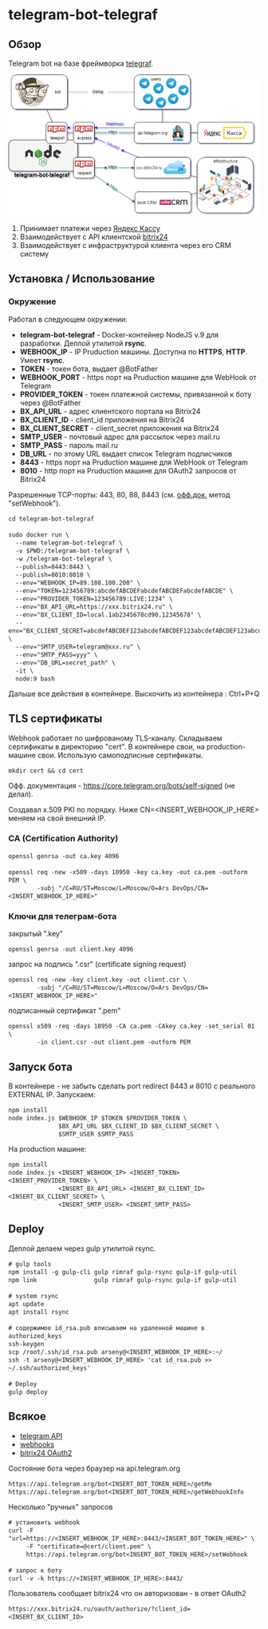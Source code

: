 # telegram-bot-telegraf



## Обзор
Telegram bot на базе фреймворка [telegraf](https://github.com/telegraf/telegraf).

![Image](https://github.com/ars-anosov/telegram-bot-telegraf/blob/master/images/drawio_main.png)

1. Принимает платежи через [Яндекс Кассу](https://kassa.yandex.ru/)
2. Взаимодействует с API клиентской [bitrix24](https://www.bitrix24.ru/)
3. Взаимодействует с инфраструктурой клиента через его CRM систему

## Установка / Использование

### Окружение
Работал в следующем окружении:

- **telegram-bot-telegraf** - Docker-контейнер NodeJS v.9 для разработки. Деплой утилитой **rsync**.
- **WEBHOOK_IP** - IP Pruduction машины. Доступна по **HTTPS**, **HTTP**. Умеет **rsync**.
- **TOKEN** - токен бота, выдает @BotFather
- **WEBHOOK_PORT** - https порт на Pruduction машине для WebHook от Telegram
- **PROVIDER_TOKEN** - токен платежной системы, привязанной к боту через @BotFather
- **BX_API_URL** - адрес клиентского портала на Bitrix24
- **BX_CLIENT_ID** - client_id приложения на Bitrix24
- **BX_CLIENT_SECRET** - client_secret приложения на Bitrix24
- **SMTP_USER** - почтовый адрес для рассылок через mail.ru
- **SMTP_PASS** - пароль mail.ru
- **DB_URL** - по этому URL выдает список Telegram подписчиков
- **8443** - https порт на Pruduction машине для WebHook от Telegram
- **8010** - http порт на Pruduction машине для OAuth2 запросов от Bitrix24

Разрешенные TCP-порты: 443, 80, 88, 8443 (см. [офф.док.](https://core.telegram.org/bots/api) метод "setWebhook").
```
cd telegram-bot-telegraf

sudo docker run \
  --name telegram-bot-telegraf \
  -v $PWD:/telegram-bot-telegraf \
  -w /telegram-bot-telegraf \
  --publish=8443:8443 \
  --publish=8010:8010 \
  --env="WEBHOOK_IP=89.188.100.200" \
  --env="TOKEN=123456789:abcdefABCDEFabcdefABCDEFabcdefABCDE" \
  --env="PROVIDER_TOKEN=123456789:LIVE:1234" \
  --env="BX_API_URL=https://xxx.bitrix24.ru" \
  --env="BX_CLIENT_ID=local.1ab2345678cd90.12345678" \
  --env="BX_CLIENT_SECRET=abcdefABCDEF123abcdefABCDEF123abcdefABCDEF123abcde" \
  --env="SMTP_USER=telegram@xxx.ru" \
  --env="SMTP_PASS=yyy" \
  --env="DB_URL=secret_path" \
  -it \
  node:9 bash
```

Дальше все действия в контейнере. Выскочить из контейнера : Ctrl+P+Q



## TLS сертификаты

Webhook работает по шифрованому TLS-каналу. Складываем сертификаты в директорию "cert". В контейнере свои, на production-машине свои. Использую самоподписные сертификаты.
```
mkdir cert && cd cert
```

Офф. документация - https://core.telegram.org/bots/self-signed (не делал).

Создавал x.509 PKI по порядку. Ниже CN=<INSERT_WEBHOOK_IP_HERE> меняем на свой внешний IP.

### CA (Certification Authority)
```
openssl genrsa -out ca.key 4096

openssl req -new -x509 -days 10950 -key ca.key -out ca.pem -outform PEM \
        -subj "/C=RU/ST=Moscow/L=Moscow/O=Ars DevOps/CN=<INSERT_WEBHOOK_IP_HERE>"
```

### Ключи для телеграм-бота
закрытый ".key"
```
openssl genrsa -out client.key 4096
```
запрос на подпись ".csr" (certificate signing request)
```
openssl req -new -key client.key -out client.csr \
        -subj "/C=RU/ST=Moscow/L=Moscow/O=Ars DevOps/CN=<INSERT_WEBHOOK_IP_HERE>"
```
подписанный сертификат ".pem"
```
openssl x509 -req -days 10950 -CA ca.pem -CAkey ca.key -set_serial 01 \
        -in client.csr -out client.pem -outform PEM 
```



## Запуск бота

В контейнере - не забыть сделать port redirect 8443 и 8010 с реального EXTERNAL IP. Запускаем:
```
npm install
node index.js $WEBHOOK_IP $TOKEN $PROVIDER_TOKEN \
              $BX_API_URL $BX_CLIENT_ID $BX_CLIENT_SECRET \
              $SMTP_USER $SMTP_PASS
```

На production машине:
```
npm install
node index.js <INSERT_WEBHOOK_IP> <INSERT_TOKEN> <INSERT_PROVIDER_TOKEN> \
              <INSERT_BX_API_URL> <INSERT_BX_CLIENT_ID> <INSERT_BX_CLIENT_SECRET> \
              <INSERT_SMTP_USER> <INSERT_SMTP_PASS>
```



## Deploy

Деплой делаем через gulp утилитой rsync.
```
# gulp tools
npm install -g gulp-cli gulp rimraf gulp-rsync gulp-if gulp-util
npm link                gulp rimraf gulp-rsync gulp-if gulp-util

# system rsync
apt update
apt install rsync

# содержимое id_rsa.pub вписываем на удаленной машине в authorized_keys
ssh-keygen
scp /root/.ssh/id_rsa.pub arseny@<INSERT_WEBHOOK_IP_HERE>:~/
ssh -t arseny@<INSERT_WEBHOOK_IP_HERE> 'cat id_rsa.pub >> ~/.ssh/authorized_keys'

# Deploy
gulp deploy
```



## Всякое
- [telegram API](https://core.telegram.org/bots/api)
- [webhooks](https://core.telegram.org/bots/webhooks)
- [bitrix24 OAuth2](https://dev.1c-bitrix.ru/learning/course/index.php?COURSE_ID=99&LESSON_ID=2486#full_auth)

Состояние бота через браузер на api.telegram.org
```
https://api.telegram.org/bot<INSERT_BOT_TOKEN_HERE>/getMe
https://api.telegram.org/bot<INSERT_BOT_TOKEN_HERE>/getWebhookInfo
```

Несколько "ручных" запросов
```
# установить webhook
curl -F "url=https://<INSERT_WEBHOOK_IP_HERE>:8443/<INSERT_BOT_TOKEN_HERE>" \
     -F "certificate=@cert/client.pem" \
     https://api.telegram.org/bot<INSERT_BOT_TOKEN_HERE>/setWebhook

# запрос к боту
curl -v -k https://<INSERT_WEBHOOK_IP_HERE>:8443/
```

Пользователь сообщает bitrix24 что он авторизован - в ответ OAuth2
```
https://xxx.bitrix24.ru/oauth/authorize/?client_id=<INSERT_BX_CLIENT_ID>
```